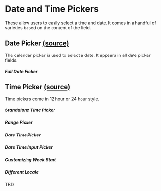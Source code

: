 Date and Time Pickers
=====================

These allow users to easily select a time and date. It comes in a handful of varieties based on the content of the field.

Date Picker [(source)](https://github.com/bullhorn/novo-elements/blob/master/projects/novo-elements/src/elements/date-picker)
------------------------------------------------------------------------------------------------------

The calendar picker is used to select a date. It appears in all date picker fields.

##### Full Date Picker

<code-example example="date-picker"></code-example>

Time Picker [(source)](https://github.com/bullhorn/novo-elements/blob/master/projects/novo-elements/src/elements/time-picker)
------------------------------------------------------------------------------------------------------

Time pickers come in 12 hour or 24 hour style.

##### Standalone Time Picker

<code-example example="time-picker"></code-example>

##### Range Picker

<code-example example="date-range"></code-example>

##### Date Time Picker

<code-example example="date-time"></code-example>

##### Date Time Input Picker

<code-example example="date-time-input"></code-example>

##### Customizing Week Start

<code-example example="week-start"></code-example>

##### Different Locale

TBD